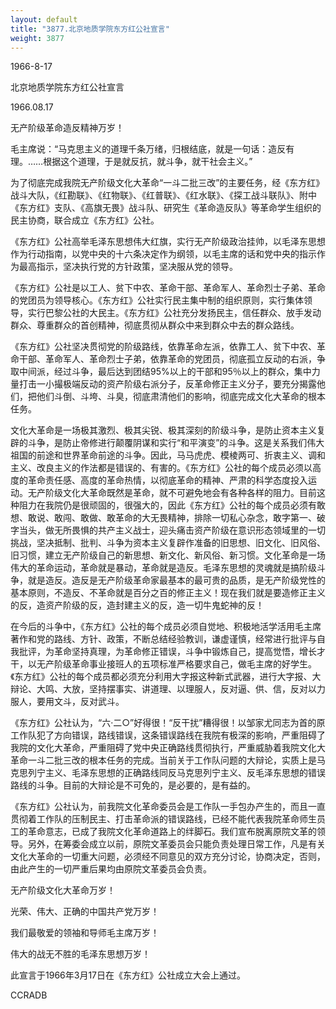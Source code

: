 ```yaml
---
layout: default
title: "3877.北京地质学院东方红公社宣言"
weight: 3877
---
```


1966-8-17

北京地质学院东方红公社宣言

1966.08.17

无产阶级革命造反精神万岁！

毛主席说：“马克思主义的道理千条万绪，归根结底，就是一句话：造反有理。……根据这个道理，于是就反抗，就斗争，就干社会主义。”

为了彻底完成我院无产阶级文化大革命“一斗二批三改”的主要任务，经《东方红》战斗大队，《红勘联》、《红物联》、《红普联》、《红水联》、《探工战斗联队》、附中《东方红》支队、《高旗无畏》战斗队、研究生《革命造反队》等革命学生组织的民主协商，联合成立《东方红》公社。

《东方红》公社高举毛泽东思想伟大红旗，实行无产阶级政治挂帅，以毛泽东思想作为行动指南，以党中央的十六条决定作为纲领，以毛主席的话和党中央的指示作为最高指示，坚决执行党的方针政策，坚决服从党的领导。

《东方红》公社是以工人、贫下中农、革命干部、革命军人、革命烈士子弟、革命的党团员为领导核心。《东方红》公社实行民主集中制的组织原则，实行集体领导，实行巴黎公社的大民主。《东方红》公社充分发扬民主，信任群众、放手发动群众、尊重群众的首创精神，彻底贯彻从群众中来到群众中去的群众路线。

《东方红》公社坚决贯彻党的阶级路线，依靠革命左派，依靠工人、贫下中农、革命干部、革命军人、革命烈士子弟，依靠革命的党团员，彻底孤立反动的右派，争取中间派，经过斗争，最后达到团结95%以上的干部和95％以上的群众，集中力量打击一小撮极端反动的资产阶级右派分子，反革命修正主义分子，要充分揭露他们，把他们斗倒、斗垮、斗臭，彻底肃清他们的影响，彻底完成文化大革命的根本任务。

文化大革命是一场极其激烈、极其尖锐、极其深刻的阶级斗争，是防止资本主义复辟的斗争，是防止帝修进行颠覆阴谋和实行“和平演变”的斗争。这是关系我们伟大祖国的前途和世界革命前途的斗争。因此，马马虎虎、模棱两可、折衷主义、调和主义、改良主义的作法都是错误的、有害的。《东方红》公社的每个成员必须以高度的革命责任感、高度的革命热情，以彻底革命的精神、严肃的科学态度投入运动。无产阶级文化大革命既然是革命，就不可避免地会有各种各样的阻力。目前这种阻力在我院仍是很顽固的，很强大的，因此《东方红》公社的每个成员必须有敢想、敢说、敢闯、敢做、敢革命的大无畏精神，排除一切私心杂念，敢字第一、破字当头，做无所畏惧的共产主义战士，迎头痛击资产阶级在意识形态领域里的一切挑战，坚决抵制、批判、斗争为资本主义复辟作准备的旧思想、旧文化、旧风俗、旧习惯，建立无产阶级自己的新思想、新文化、新风俗、新习惯。文化革命是一场伟大的革命运动，革命就是暴动，革命就是造反。毛泽东思想的灵魂就是搞阶级斗争，就是造反。造反是无产阶级革命家最基本的最可贵的品质，是无产阶级党性的基本原则，不造反、不革命就是百分之百的修正主义！现在我们就是要造修正主义的反，造资产阶级的反，造封建主义的反，造一切牛鬼蛇神的反！

在今后的斗争中，《东方红》公社的每个成员必须自觉地、积极地活学活用毛主席著作和党的路线、方针、政策，不断总结经验教训，谦虚谨慎，经常进行批评与自我批评，为革命坚持真理，为革命修正错误，斗争中锻炼自己，提高觉悟，增长才干，以无产阶级革命事业接班人的五项标准严格要求自己，做毛主席的好学生。《东方红》公社的每个成员都必须充分利用大字报这种新式武器，进行大字报、大辩论、大鸣、大放，坚持摆事实、讲道理、以理服人，反对逼、供、信，反对以力服人，要用文斗，反对武斗。

《东方红》公社认为，“六·二○”好得很！“反干扰”糟得很！以邹家尤同志为首的原工作队犯了方向错误，路线错误，这条错误路线在我院有极深的影响，严重阻碍了我院的文化大革命，严重阻碍了党中央正确路线贯彻执行，严重威胁着我院文化大革命一斗二批三改的根本任务的完成。当前关于工作队问题的大辩论，实质上是马克思列宁主义、毛泽东思想的正确路线同反马克思列宁主义、反毛泽东思想的错误路线的斗争。目前的大辩论是不可免的，是必要的，是有益的。

《东方红》公社认为，前我院文化革命委员会是工作队一手包办产生的，而且一直贯彻着工作队的压制民主、打击革命派的错误路线，已经不能代表我院革命师生员工的革命意志，已成了我院文化革命道路上的绊脚石。我们宣布脱离原院文革的领导。另外，在筹委会成立以前，原院文革委员会只能负责处理日常工作，凡是有关文化大革命的一切重大问题，必须经不同意见的双方充分讨论，协商决定，否则，由此产生的一切严重后果均由原院文革委员会负责。

无产阶级文化大革命万岁！

光荣、伟大、正确的中国共产党万岁！

我们最敬爱的领袖和导师毛主席万岁！

伟大的战无不胜的毛泽东思想万岁！

此宣言于1966年3月17日在《东方红》公社成立大会上通过。

CCRADB


